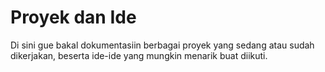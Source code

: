 # Proyek dan Ide

Di sini gue bakal dokumentasiin berbagai proyek yang sedang atau sudah dikerjakan, beserta ide-ide yang mungkin menarik buat diikuti.
